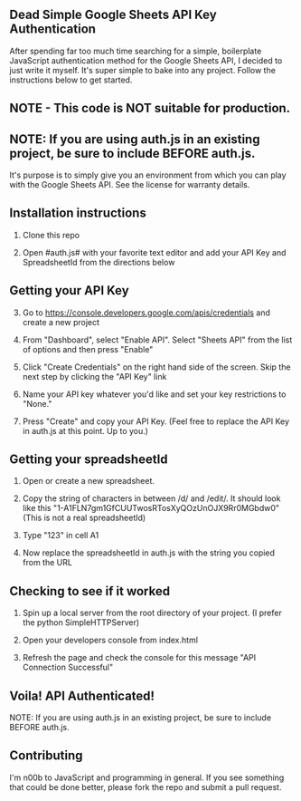 ## Dead Simple Google Sheets API Key Authentication

After spending far too much time searching for a simple, boilerplate JavaScript authentication method for the Google Sheets API, I decided to just write it myself. It's super simple to bake into any project. Follow the instructions below to get started.

## NOTE - This code is NOT suitable for production.

## NOTE: If you are using auth.js in an existing project, be sure to include <script src="https://apis.google.com/js/api.js"></script> BEFORE auth.js.

It's purpose is to simply give you an environment from which you can play with the Google Sheets API. See the license for warranty details.

## Installation instructions

1. Clone this repo

2. Open #auth.js# with your favorite text editor and add your API Key and SpreadsheetId from the directions below

## Getting your API Key

3. Go to https://console.developers.google.com/apis/credentials and create a new project

4. From "Dashboard", select "Enable API". Select "Sheets API" from the list of options and then press "Enable"

5. Click "Create Credentials" on the right hand side of the screen. Skip the next step by clicking the "API Key" link

6. Name your API key whatever you'd like and set your key restrictions to "None."

7. Press "Create" and copy your API Key. (Feel free to replace the API Key in auth.js at this point. Up to you.)

## Getting your spreadsheetId

1. Open or create a new spreadsheet.

2. Copy the string of characters in between /d/ and /edit/. It should look like this "1-A1FLN7gm1GfCUUTwosRTosXyQOzUnOJX9Rr0MGbdw0" (This is not a real spreadsheetId)

3. Type "123" in cell A1

4. Now replace the spreadsheetId in auth.js with the string you copied from the URL

## Checking to see if it worked

1. Spin up a local server from the root directory of your project. (I prefer the python SimpleHTTPServer)

2. Open your developers console from index.html

3. Refresh the page and check the console for this message "API Connection Successful"

## Voila! API Authenticated!

NOTE: If you are using auth.js in an existing project, be sure to include <script src="https://apis.google.com/js/api.js"></script> BEFORE auth.js.

## Contributing

I'm n00b to JavaScript and programming in general. If you see something that could be done better, please fork the repo and submit a pull request.

